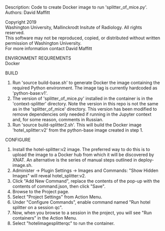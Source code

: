 Description: Code to create Docker image to run 'splitter_of_mice.py'.<br>
Authors: David Maffitt

Copyright 2019<br>
Washington University, Mallinckrodt Insitute of Radiology. All rights reserved. <br>
This software may not be reproduced, copied, or distributed without written permission of Washington University. <br>
For more information contact David Maffitt<br>

ENVIRONMENT REQUREMENTS<br>
Docker

BUILD<br>
1. Run 'source build-base.sh' to generate Docker the image containing the required Python environment. The image tag is currently hardcoded as 'python-base:v1'.
1. The version of 'splitter_of_mice.py' installed in the container is in the 'context-splitter' directory. Note the version in this repo is not the same as in the 'splitter_of_mice' directory.  This version has been modified to remove dependencies only needed if running in the Jupyter context and, for some reason, comments in Russian.
1. Run 'source build-splitter2.sh'. This will build the Docker image 'hotel_splitter:v2' from the python-base image created in step 1. 

CONFIGURE<br>
1. Install the hotel-splitter:v2 image. The preferred way to do this is to upload the image to a Docker hub from which it will be discovered by XNAT. An alternative is the series of manual steps outlined in deploy-image.sh.
1. Administer -> Plugin Settings -> Images and Commands: "Show Hidden Images" will reveal hotel_splitter:v2.
1. Click "Add New Command", replace the contents of the pop-up with the contents of command.json, then click "Save".
1. Browse to the Project page.
1. Select "Project Settings" from Action Menu.
1. Under "Configure Commands", enable command named "Run hotel splitter on a session qc".
1. Now, when you browse to a session in the project, you will see "Run containers" in the Action Menu.
1. Select "hotelimagesplitterqc" to run the container.

